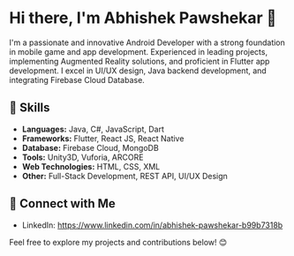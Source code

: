 # Hi there, I'm Abhishek Pawshekar 👋

I'm a passionate and innovative Android Developer with a strong foundation in mobile game and app development. Experienced in leading projects, implementing Augmented Reality solutions, and proficient in Flutter app development. I excel in UI/UX design, Java backend development, and integrating Firebase Cloud Database.

## 🔧 Skills

- **Languages:** Java, C#, JavaScript, Dart
- **Frameworks:** Flutter, React JS, React Native
- **Database:** Firebase Cloud, MongoDB
- **Tools:** Unity3D, Vuforia, ARCORE
- **Web Technologies:** HTML, CSS, XML
- **Other:** Full-Stack Development, REST API, UI/UX Design
## 🤝 Connect with Me

- LinkedIn: https://www.linkedin.com/in/abhishek-pawshekar-b99b7318b

Feel free to explore my projects and contributions below! 😊
